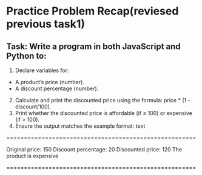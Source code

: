 # Practice Problem Recap(reviesed previous task1)
## Task: Write a program in both JavaScript and Python to:

1) Declare variables for:
  * A product’s price (number).
  * A discount percentage (number).
2) Calculate and print the discounted price using the formula: price * (1 - discount/100).
3) Print whether the discounted price is affordable (if ≤ 100) or expensive (if > 100).
4) Ensure the output matches the example format:
text

======================================================

Original price: 150
Discount percentage: 20
Discounted price: 120
The product is expensive

======================================================